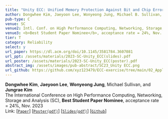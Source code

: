 ```yaml
---
title: "Unity ECC: Unified Memory Protection Against Bit and Chip Errors"
author: Dongwhee Kim, Jaeyoon Lee, Wonyeong Jung, Michael B. Sullivan, and Jungrae Kim
pub-type: C
venue: SC
venue2: Intl. Conf. on High Performance Computing, Networking, Storage, and Analysis
venue3: <b>Best Student Paper Nominee</b>, acceptance rate = 24%, Nov. 2023
tier: T
category: Reliability
select: y
url_paper: https://dl.acm.org/doi/10.1145/3581784.3607081
url_ppt: /assets/materials/2023-SC-Unity_ECC(slides).pdf
url_poster: /assets/materials/2023-SC-Unity_ECC(poster).pdf
abstract_img: /assets/images/pub-abstract/SC23_Unity ECC.png
url_github: https://github.com/xyz123479/ECC-exercise/tree/main/02_Application/02_DDR5_ODECC_RLECC
---
```


**Dongwhee Kim**, **Jaeyoon Lee**, **Wonyeong Jung**, Michael Sullivan, and **Jungrae Kim** <br>
The International Conference on High Performance Computing, Networking, Storage and Analysis (SC), **Best Student Paper Nominee**, acceptance rate = 24%, Nov. 2023 <br>
Link: [[```Paper```](https://dl.acm.org/doi/10.1145/3581784.3607081)]
    [[```Poster(pdf)```](https://github.com/scalable-arch/scalable-arch.github.io/raw/main/assets/materials/2023-SC-Unity_ECC(poster).pdf)] 
    [[```Slides(pdf)```](https://github.com/scalable-arch/scalable-arch.github.io/raw/main/assets/materials/2023-SC-Unity_ECC(slides).pdf)]
    [[```Github```](https://github.com/xyz123479/ECC-exercise/tree/main/02_Application/02_DDR5_ODECC_RLECC)]

